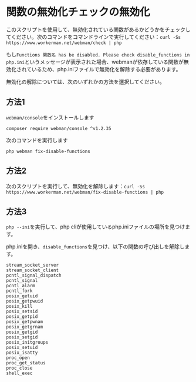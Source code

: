 # 関数の無効化チェックの無効化

このスクリプトを使用して、無効化されている関数があるかどうかをチェックしてください。次のコマンドをコマンドラインで実行してください：```curl -Ss https://www.workerman.net/webman/check | php```

もし```Functions 関数名 has be disabled. Please check disable_functions in php.ini```というメッセージが表示された場合、webmanが依存している関数が無効化されているため、php.iniファイルで無効化を解除する必要があります。

無効化の解除については、次のいずれかの方法を選択してください。

## 方法1
`webman/console`をインストールします
```
composer require webman/console ^v1.2.35
```

次のコマンドを実行します
```
php webman fix-disable-functions
```

## 方法2
次のスクリプトを実行して、無効化を解除します：`curl -Ss https://www.workerman.net/webman/fix-disable-functions | php`

## 方法3
`php --ini`を実行して、php cliが使用しているphp.iniファイルの場所を見つけます。

php.iniを開き、`disable_functions`を見つけ、以下の関数の呼び出しを解除します。
```
stream_socket_server
stream_socket_client
pcntl_signal_dispatch
pcntl_signal
pcntl_alarm
pcntl_fork
posix_getuid
posix_getpwuid
posix_kill
posix_setsid
posix_getpid
posix_getpwnam
posix_getgrnam
posix_getgid
posix_setgid
posix_initgroups
posix_setuid
posix_isatty
proc_open
proc_get_status
proc_close
shell_exec
```
